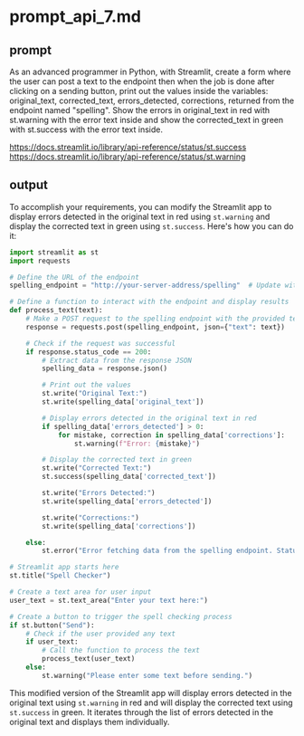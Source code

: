 # prompt_api_7.md

## prompt
As an advanced programmer in Python, with Streamlit, create a form where the user can post a text to the endpoint then when the job is done after clicking on a sending button, print out the values inside the variables: original_text, corrected_text, errors_detected, corrections, returned from the endpoint named "spelling". Show the errors in original_text in red with st.warning with the error text inside and show the corrected_text in green with st.success with the error text inside.



https://docs.streamlit.io/library/api-reference/status/st.success
https://docs.streamlit.io/library/api-reference/status/st.warning


## output

To accomplish your requirements, you can modify the Streamlit app to display errors detected in the original text in red using `st.warning` and display the corrected text in green using `st.success`. Here's how you can do it:

```python
import streamlit as st
import requests

# Define the URL of the endpoint
spelling_endpoint = "http://your-server-address/spelling"  # Update with your actual server address

# Define a function to interact with the endpoint and display results
def process_text(text):
    # Make a POST request to the spelling endpoint with the provided text
    response = requests.post(spelling_endpoint, json={"text": text})

    # Check if the request was successful
    if response.status_code == 200:
        # Extract data from the response JSON
        spelling_data = response.json()

        # Print out the values
        st.write("Original Text:")
        st.write(spelling_data['original_text'])

        # Display errors detected in the original text in red
        if spelling_data['errors_detected'] > 0:
            for mistake, correction in spelling_data['corrections']:
                st.warning(f"Error: {mistake}")

        # Display the corrected text in green
        st.write("Corrected Text:")
        st.success(spelling_data['corrected_text'])

        st.write("Errors Detected:")
        st.write(spelling_data['errors_detected'])

        st.write("Corrections:")
        st.write(spelling_data['corrections'])

    else:
        st.error("Error fetching data from the spelling endpoint. Status code: {}".format(response.status_code))

# Streamlit app starts here
st.title("Spell Checker")

# Create a text area for user input
user_text = st.text_area("Enter your text here:")

# Create a button to trigger the spell checking process
if st.button("Send"):
    # Check if the user provided any text
    if user_text:
        # Call the function to process the text
        process_text(user_text)
    else:
        st.warning("Please enter some text before sending.")
```

This modified version of the Streamlit app will display errors detected in the original text using `st.warning` in red and will display the corrected text using `st.success` in green. It iterates through the list of errors detected in the original text and displays them individually.